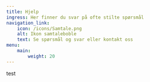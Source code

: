 ```yaml
---
title: Hjelp
ingress: Her finner du svar på ofte stilte spørsmål
navigation_link:
    icon: /icons/Samtale.png
    alt: Ikon samtaleboble 
    text: Se spørsmål og svar eller kontakt oss
menu:
    main:
        weight: 20
---
```


test